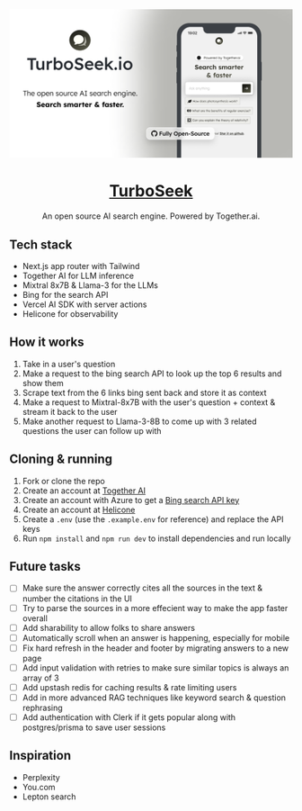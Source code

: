 <a href="https://www.turboseek.io">
  <img alt="Turbo Seek" src="./public/og-image.png">
  <h1 align="center">TurboSeek</h1>
</a>

<p align="center">
  An open source AI search engine. Powered by Together.ai.
</p>

## Tech stack

- Next.js app router with Tailwind
- Together AI for LLM inference
- Mixtral 8x7B & Llama-3 for the LLMs
- Bing for the search API
- Vercel AI SDK with server actions
- Helicone for observability

## How it works

1. Take in a user's question
2. Make a request to the bing search API to look up the top 6 results and show them
3. Scrape text from the 6 links bing sent back and store it as context
4. Make a request to Mixtral-8x7B with the user's question + context & stream it back to the user
5. Make another request to Llama-3-8B to come up with 3 related questions the user can follow up with

## Cloning & running

1. Fork or clone the repo
2. Create an account at [Together AI](https://dub.sh/together-ai)
3. Create an account with Azure to get a [Bing search API key](https://www.microsoft.com/en-us/bing/apis/bing-web-search-api)
4. Create an account at [Helicone](https://www.helicone.ai/)
5. Create a `.env` (use the `.example.env` for reference) and replace the API keys
6. Run `npm install` and `npm run dev` to install dependencies and run locally

## Future tasks

- [ ] Make sure the answer correctly cites all the sources in the text & number the citations in the UI
- [ ] Try to parse the sources in a more effecient way to make the app faster overall
- [ ] Add sharability to allow folks to share answers
- [ ] Automatically scroll when an answer is happening, especially for mobile
- [ ] Fix hard refresh in the header and footer by migrating answers to a new page
- [ ] Add input validation with retries to make sure similar topics is always an array of 3
- [ ] Add upstash redis for caching results & rate limiting users
- [ ] Add in more advanced RAG techniques like keyword search & question rephrasing
- [ ] Add authentication with Clerk if it gets popular along with postgres/prisma to save user sessions

## Inspiration

- Perplexity
- You.com
- Lepton search
